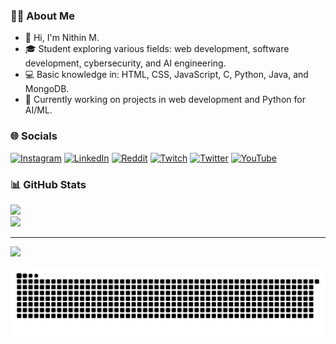 ### 👨‍💻 About Me

- 👋 Hi, I'm Nithin M.
- 🎓 Student exploring various fields: web development, software development, cybersecurity, and AI engineering.
- 💻 Basic knowledge in: HTML, CSS, JavaScript, C, Python, Java, and MongoDB.
- 🚀 Currently working on projects in web development and Python for AI/ML.

### 🌐 Socials

[![Instagram](https://img.shields.io/badge/Instagram-%23E4405F.svg?logo=Instagram&logoColor=white)](https://instagram.com/nikelf_)
[![LinkedIn](https://img.shields.io/badge/LinkedIn-%230077B5.svg?logo=linkedin&logoColor=white)](https://linkedin.com/in/nithinm07)
[![Reddit](https://img.shields.io/badge/Reddit-%23FF4500.svg?logo=Reddit&logoColor=white)](https://reddit.com/user/Candid_Ad5694)
[![Twitch](https://img.shields.io/badge/Twitch-%239146FF.svg?logo=Twitch&logoColor=white)](https://twitch.tv/devthenik)
[![Twitter](https://img.shields.io/badge/Twitter-%231DA1F2.svg?logo=Twitter&logoColor=white)](https://twitter.com/SuzuElfed)
[![YouTube](https://img.shields.io/badge/YouTube-%23FF0000.svg?logo=YouTube&logoColor=white)](https://youtube.com/c/NykSan)

### 📊 GitHub Stats

![](https://github-readme-stats.vercel.app/api?username=nyksans&theme=radical&hide_border=false&include_all_commits=false&count_private=false)<br/>
![](https://github-readme-stats.vercel.app/api/top-langs/?username=nyksans&theme=radical&hide_border=false&include_all_commits=false&count_private=false&layout=compact)

---

[![](https://visitcount.itsvg.in/api?id=nyksans&icon=0&color=0)](https://visitcount.itsvg.in)

<picture>
  <source media="(prefers-color-scheme: dark)" srcset="https://raw.githubusercontent.com/nyksans/nyksans/output/github-snake-dark.svg" />
  <source media="(prefers-color-scheme: light)" srcset="https://raw.githubusercontent.com/nyksans/nyksans/output/github-snake.svg" />
  <img alt="github-snake" src="https://raw.githubusercontent.com/nyksans/nyksans/output/github-snake.svg" />
</picture>
